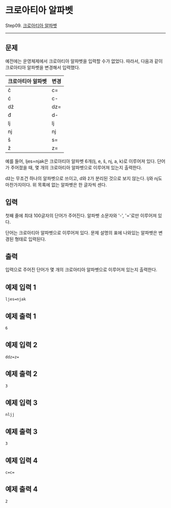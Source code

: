 # 크로아티아 알파벳

Step09. [크로아티아 알파벳](https://www.acmicpc.net/problem/2941)

---

## 문제

예전에는 운영체제에서 크로아티아 알파벳을 입력할 수가 없었다. 따라서, 다음과 같이 크로아티아 알파벳을 변경해서 입력했다.

| 크로아티아 알파벳 | 변경 |
| :---------------- | :--- |
| č                 | c=   |
| ć                 | c-   |
| dž                | dz=  |
| đ                 | d-   |
| lj                | lj   |
| nj                | nj   |
| š                 | s=   |
| ž                 | z=   |

예를 들어, ljes=njak은 크로아티아 알파벳 6개(lj, e, š, nj, a, k)로 이루어져 있다. 단어가 주어졌을 때, 몇 개의 크로아티아 알파벳으로 이루어져 있는지 출력한다.

dž는 무조건 하나의 알파벳으로 쓰이고, d와 ž가 분리된 것으로 보지 않는다. lj와 nj도 마찬가지이다. 위 목록에 없는 알파벳은 한 글자씩 센다.

## 입력

첫째 줄에 최대 100글자의 단어가 주어진다. 알파벳 소문자와 '-', '='로만 이루어져 있다.

단어는 크로아티아 알파벳으로 이루어져 있다. 문제 설명의 표에 나와있는 알파벳은 변경된 형태로 입력된다.

## 출력

입력으로 주어진 단어가 몇 개의 크로아티아 알파벳으로 이루어져 있는지 출력한다.

## 예제 입력 1 

```
ljes=njak
```

## 예제 출력 1 

```
6
```

## 예제 입력 2 

```
ddz=z=
```

## 예제 출력 2 

```
3
```

## 예제 입력 3

```
nljj
```

## 예제 출력 3 

```
3
```

## 예제 입력 4 

```
c=c=
```

## 예제 출력 4 

```
2
```